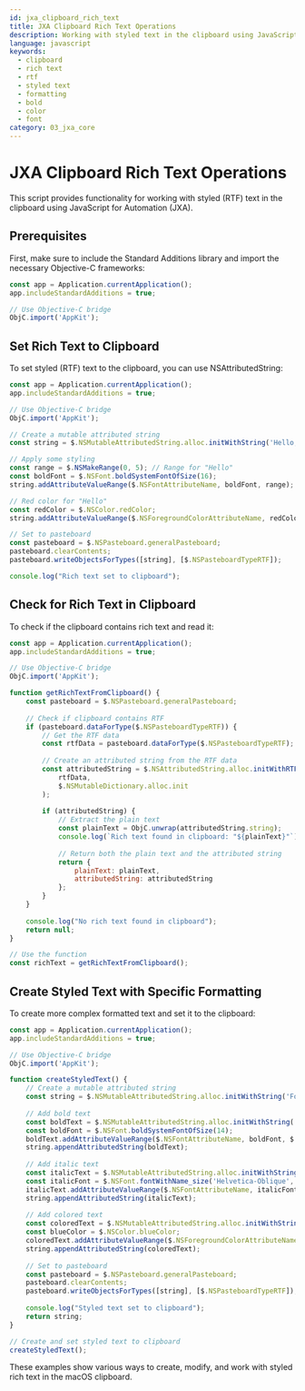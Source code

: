 ```yaml
---
id: jxa_clipboard_rich_text
title: JXA Clipboard Rich Text Operations
description: Working with styled text in the clipboard using JavaScript for Automation
language: javascript
keywords:
  - clipboard
  - rich text
  - rtf
  - styled text
  - formatting
  - bold
  - color
  - font
category: 03_jxa_core
---
```


# JXA Clipboard Rich Text Operations

This script provides functionality for working with styled (RTF) text in the clipboard using JavaScript for Automation (JXA).

## Prerequisites

First, make sure to include the Standard Additions library and import the necessary Objective-C frameworks:

```javascript
const app = Application.currentApplication();
app.includeStandardAdditions = true;

// Use Objective-C bridge
ObjC.import('AppKit');
```

## Set Rich Text to Clipboard

To set styled (RTF) text to the clipboard, you can use NSAttributedString:

```javascript
const app = Application.currentApplication();
app.includeStandardAdditions = true;

// Use Objective-C bridge
ObjC.import('AppKit');

// Create a mutable attributed string
const string = $.NSMutableAttributedString.alloc.initWithString('Hello, World!');

// Apply some styling
const range = $.NSMakeRange(0, 5); // Range for "Hello"
const boldFont = $.NSFont.boldSystemFontOfSize(16);
string.addAttributeValueRange($.NSFontAttributeName, boldFont, range);

// Red color for "Hello"
const redColor = $.NSColor.redColor;
string.addAttributeValueRange($.NSForegroundColorAttributeName, redColor, range);

// Set to pasteboard
const pasteboard = $.NSPasteboard.generalPasteboard;
pasteboard.clearContents;
pasteboard.writeObjectsForTypes([string], [$.NSPasteboardTypeRTF]);

console.log("Rich text set to clipboard");
```

## Check for Rich Text in Clipboard

To check if the clipboard contains rich text and read it:

```javascript
const app = Application.currentApplication();
app.includeStandardAdditions = true;

// Use Objective-C bridge
ObjC.import('AppKit');

function getRichTextFromClipboard() {
    const pasteboard = $.NSPasteboard.generalPasteboard;
    
    // Check if clipboard contains RTF
    if (pasteboard.dataForType($.NSPasteboardTypeRTF)) {
        // Get the RTF data
        const rtfData = pasteboard.dataForType($.NSPasteboardTypeRTF);
        
        // Create an attributed string from the RTF data
        const attributedString = $.NSAttributedString.alloc.initWithRTF_documentAttributes(
            rtfData, 
            $.NSMutableDictionary.alloc.init
        );
        
        if (attributedString) {
            // Extract the plain text
            const plainText = ObjC.unwrap(attributedString.string);
            console.log(`Rich text found in clipboard: "${plainText}"`);
            
            // Return both the plain text and the attributed string
            return {
                plainText: plainText,
                attributedString: attributedString
            };
        }
    }
    
    console.log("No rich text found in clipboard");
    return null;
}

// Use the function
const richText = getRichTextFromClipboard();
```

## Create Styled Text with Specific Formatting

To create more complex formatted text and set it to the clipboard:

```javascript
const app = Application.currentApplication();
app.includeStandardAdditions = true;

// Use Objective-C bridge
ObjC.import('AppKit');

function createStyledText() {
    // Create a mutable attributed string
    const string = $.NSMutableAttributedString.alloc.initWithString('Formatting Example:\n\n');
    
    // Add bold text
    const boldText = $.NSMutableAttributedString.alloc.initWithString('Bold text. ');
    const boldFont = $.NSFont.boldSystemFontOfSize(14);
    boldText.addAttributeValueRange($.NSFontAttributeName, boldFont, $.NSMakeRange(0, boldText.length));
    string.appendAttributedString(boldText);
    
    // Add italic text
    const italicText = $.NSMutableAttributedString.alloc.initWithString('Italic text. ');
    const italicFont = $.NSFont.fontWithName_size('Helvetica-Oblique', 14);
    italicText.addAttributeValueRange($.NSFontAttributeName, italicFont, $.NSMakeRange(0, italicText.length));
    string.appendAttributedString(italicText);
    
    // Add colored text
    const coloredText = $.NSMutableAttributedString.alloc.initWithString('Colored text.');
    const blueColor = $.NSColor.blueColor;
    coloredText.addAttributeValueRange($.NSForegroundColorAttributeName, blueColor, $.NSMakeRange(0, coloredText.length));
    string.appendAttributedString(coloredText);
    
    // Set to pasteboard
    const pasteboard = $.NSPasteboard.generalPasteboard;
    pasteboard.clearContents;
    pasteboard.writeObjectsForTypes([string], [$.NSPasteboardTypeRTF]);
    
    console.log("Styled text set to clipboard");
    return string;
}

// Create and set styled text to clipboard
createStyledText();
```

These examples show various ways to create, modify, and work with styled rich text in the macOS clipboard.